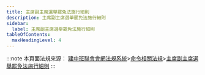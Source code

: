 ```yaml
---
title: 主席副主席選舉罷免法施行細則
description: 主席副主席選舉罷免法施行細則
sidebar:
  label: 主席副主席選舉罷免法施行細則
tableOfContents:
  maxHeadingLevel: 4
---
```


:::note
本頁面法規來源：
[建中班聯會會網法規系統](https://ckhssc.wordpress.com/%e6%b3%95%e8%a6%8f%e7%b3%bb%e7%b5%b1/)\>[命令相關法規](https://ckhssc.wordpress.com/%e6%b3%95%e8%a6%8f%e5%91%bd%e4%bb%a4/)\>[主席副主席選舉罷免法施行細則](https://drive.google.com/file/d/1U_OcDUxZZYz5Lt3sD3s9aj3Hepu_Rwba/view?usp=sharing)
:::
